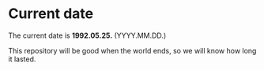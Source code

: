 # Current date

The current date is **1992.05.25.** (YYYY.MM.DD.)

This repository will be good when the world ends, so we will know how long it lasted.